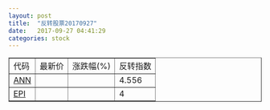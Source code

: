 ```yaml
---
layout: post
title:  "反转股票20170927"
date:   2017-09-27 04:41:29
categories: stock
---
```


<script type="text/javascript">
var stockList = []
stockList.push('gb_ann');
stockList.push('gb_epi');
</script>

<table border="1">
 <tr>
 <td>代码</td>
  <td>最新价</td>
  <td>涨跌幅(%)</td>
 <td>反转指数</td>
</tr>
  <tr id="ann"><td><a href="http://stock.finance.sina.com.cn/usstock/quotes/ANN.html" target="_blank">ANN</a></td><td></td><td></td><td>4.556</td></tr>
  <tr id="epi"><td><a href="http://stock.finance.sina.com.cn/usstock/quotes/EPI.html" target="_blank">EPI</a></td><td></td><td></td><td>4</td></tr>
</table>
